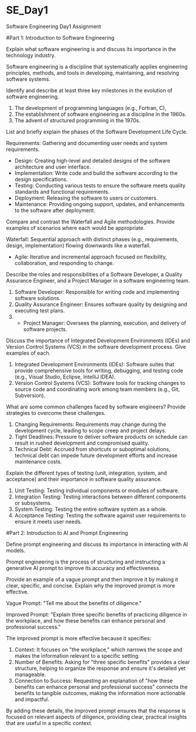 # SE_Day1
Software Engineering Day1 Assignment

#Part 1: Introduction to Software Engineering

Explain what software engineering is and discuss its importance in the technology industry.

Software engineering is a discipline that systematically applies engineering principles, methods, and tools in developing, maintaining, and resolving software systems.

Identify and describe at least three key milestones in the evolution of software engineering.

1. The development of programming languages (e.g., Fortran, C),
2. The establishment of software engineering as a discipline in the 1960s.
3. The advent of structured programming in the 1970s.

List and briefly explain the phases of the Software Development Life Cycle.

Requirements: Gathering and documenting user needs and system requirements.
- Design: Creating high-level and detailed designs of the software architecture and user
interface.
- Implementation: Write code and build the software according to the design
specifications.
- Testing: Conducting various tests to ensure the software meets quality standards and
functional requirements.
- Deployment: Releasing the software to users or customers.
- Maintenance: Providing ongoing support, updates, and enhancements to the software after
deployment.

Compare and contrast the Waterfall and Agile methodologies. Provide examples of scenarios where each would be appropriate.

Waterfall: Sequential approach with distinct phases (e.g., requirements, design,
implementation) flowing downwards like a waterfall.
- Agile: Iterative and incremental approach focused on flexibility, collaboration, and
responding to change.

Describe the roles and responsibilities of a Software Developer, a Quality Assurance Engineer, and a Project Manager in a software engineering team.

1. Software Developer: Responsible for writing code and implementing software solutions.
2. Quality Assurance Engineer: Ensures software quality by designing and executing test
plans.
3. - Project Manager: Oversees the planning, execution, and delivery of software projects.

Discuss the importance of Integrated Development Environments (IDEs) and Version Control Systems (VCS) in the software development process. Give examples of each.

1. Integrated Development Environments (IDEs): Software suites that provide comprehensive tools for writing, debugging, and testing code (e.g., Visual Studio, Eclipse,
IntelliJ IDEA).
2. Version Control Systems (VCS): Software tools for tracking changes to source code and coordinating work among team members (e.g., Git, Subversion).

What are some common challenges faced by software engineers? Provide strategies to overcome these challenges. 
1. Changing Requirements: Requirements may change during the development cycle, leading to scope creep and project delays.
2. Tight Deadlines: Pressure to deliver software products on schedule can result in rushed development and compromised quality.
3. Technical Debt: Accrued from shortcuts or suboptimal solutions, technical debt can impede future development efforts and increase maintenance costs.

Explain the different types of testing (unit, integration, system, and acceptance) and their importance in software quality assurance.

1. Unit Testing: Testing individual components or modules of software.
2. Integration Testing: Testing interactions between different components or subsystems.
3. System Testing: Testing the entire software system as a whole.
4. Acceptance Testing: Testing the software against user requirements to ensure it meets user
needs.

#Part 2: Introduction to AI and Prompt Engineering


Define prompt engineering and discuss its importance in interacting with AI models.

Prompt engineering is the process of structuring and instructing a generative AI prompt to improve its accuracy and effectiveness. 

Provide an example of a vague prompt and then improve it by making it clear, specific, and concise. Explain why the improved prompt is more effective.

Vague Prompt:
"Tell me about the benefits of diligence."

Improved Prompt:
"Explain three specific benefits of practicing diligence in the workplace, and how these benefits can enhance personal and professional success."

The improved prompt is more effective because it specifies:
1. Context: It focuses on "the workplace," which narrows the scope and makes the information relevant to a specific setting.
2. Number of Benefits: Asking for "three specific benefits" provides a clear structure, helping to organize the response and ensure it's detailed yet manageable.
3. Connection to Success: Requesting an explanation of "how these benefits can enhance personal and professional success" connects the benefits to tangible outcomes, making the information more actionable and impactful.

By adding these details, the improved prompt ensures that the response is focused on relevant aspects of diligence, providing clear, practical insights that are useful in a specific context.
